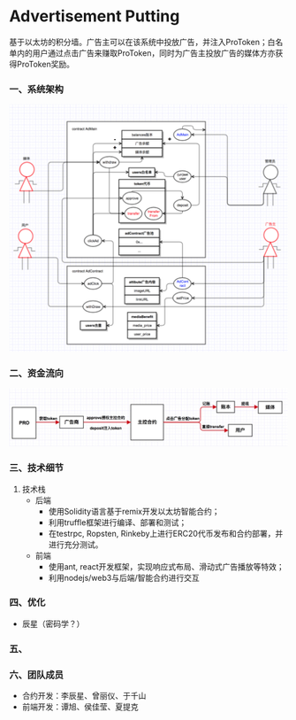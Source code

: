# Advertisement Putting
基于以太坊的积分墙。广告主可以在该系统中投放广告，并注入ProToken；白名单内的用户通过点击广告来赚取ProToken，同时为广告主投放广告的媒体方亦获得ProToken奖励。

### 一、系统架构

![flow2](flow2.png)

### 二、资金流向

![flow1](flow1.jpeg)

### 三、技术细节

1. 技术栈
   - 后端
     - 使用Solidity语言基于remix开发以太坊智能合约；
     - 利用truffle框架进行编译、部署和测试；
     - 在testrpc, Ropsten, Rinkeby上进行ERC20代币发布和合约部署，并进行充分测试。
   - 前端
     - 使用ant, react开发框架，实现响应式布局、滑动式广告播放等特效；
     - 利用nodejs/web3与后端/智能合约进行交互

### 四、优化

- 辰星（密码学？）

### 五、

### 六、团队成员

- 合约开发：李辰星、曾丽仪、于千山
- 前端开发：谭旭、侯佳莹、夏提克
